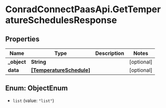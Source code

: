 # ConradConnectPaasApi.GetTemperatureSchedulesResponse

## Properties
Name | Type | Description | Notes
------------ | ------------- | ------------- | -------------
**_object** | **String** |  | [optional] 
**data** | [**[TemperatureSchedule]**](TemperatureSchedule.md) |  | [optional] 

<a name="ObjectEnum"></a>
## Enum: ObjectEnum

* `list` (value: `"list"`)

